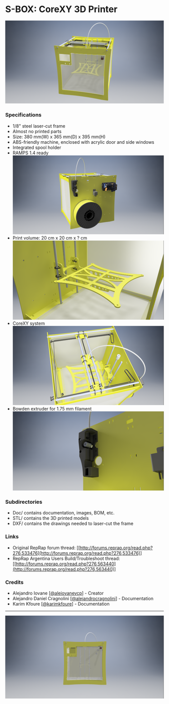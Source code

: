 # S-BOX: CoreXY 3D Printer

![S-BOX](https://raw.githubusercontent.com/FabLabCordoba/S-Box-Core-XY/original/Doc/3D_Renders/isometric.png)


### Specifications
* 1/8" steel laser-cut frame
* Almost no printed parts
* Size: 380 mm(W) x 365 mm(D) x 395 mm(H)
* ABS-friendly machine, enclosed with acrylic door and side windows
* Integrated spool holder
* RAMPS 1.4 ready
![S-BOX](https://raw.githubusercontent.com/FabLabCordoba/S-Box-Core-XY/original/Doc/3D_Renders/back.png)
* Print volume: 20 cm x 20 cm x ? cm  
![S-BOX](https://raw.githubusercontent.com/FabLabCordoba/S-Box-Core-XY/original/Doc/3D_Renders/bed.png)
* CoreXY system
![S-BOX](https://raw.githubusercontent.com/FabLabCordoba/S-Box-Core-XY/original/Doc/3D_Renders/coreXY.png)
* Bowden extruder for 1.75 mm filament
![S-BOX](https://raw.githubusercontent.com/FabLabCordoba/S-Box-Core-XY/original/Doc/3D_Renders/extruder.png)


### Subdirectories

* Doc/ contains documentation, images, BOM, etc.
* STL/ contains the 3D printed models
* DXF/ contains the drawings needed to laser-cut the frame


### Links
* Original RepRap forum thread: [[http://forums.reprap.org/read.php?276,533476](http://forums.reprap.org/read.php?276,533476)]
* RepRap Argentina Users Build/Troubleshoot thread: [[http://forums.reprap.org/read.php?276,563440](http://forums.reprap.org/read.php?276,563440)]


### Credits
* Alejandro Iovane [[@aleiovanevcp](https://github.com/aleiovanevcp)] - Creator
* Alejandro Daniel Cragnolini [[@alejandrocragnolini](https://github.com/alejandrocragnolini)] - Documentation
* Karim Kfoure [[@karimkfoure](https://github.com/karimkfoure)] - Documentation

---
![S-BOX](https://raw.githubusercontent.com/FabLabCordoba/S-Box-Core-XY/original/Doc/3D_Renders/front.png)
